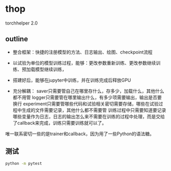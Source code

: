 # thop
torchhelper 2.0

## outline

- 整合框架：快捷的注册模型的方法、日志输出、绘图、checkpoint流程
- 以试验为单位的模型训练过程，能够：更改参数重新训练、更改参数继续训练、预加载模型继续训练，
- 搭建好后，能够在jupyter中训练，并在训练完成后释放GPU

- 充分解耦：
saver只需要管自己在哪里存什么，存多少，加载什么，其他什么都不用管
logger只需要管在哪里输出什么，有多少项需要输出，输出是否要换行
experiment只需要管哪些代码和试验相关密切需要存储，哪些在试验过程中生成的文件需要记录，其他什么都不需要管
训练过程中只需要知道要记录哪些变量作为日志，日志的输出怎么来不需要在训练的过程中处理，而是交给了callback来完成，训练只需要训练就可以了。

唯一联系密切一些的是trainer和callback，因为用了一些Python的语法糖。


## 测试
```bash
python -m pytest
```
